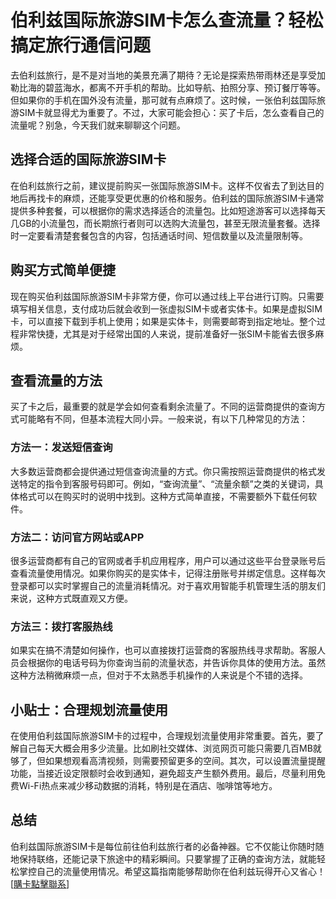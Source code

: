 # 伯利兹国际旅游SIM卡怎么查流量？轻松搞定旅行通信问题

去伯利兹旅行，是不是对当地的美景充满了期待？无论是探索热带雨林还是享受加勒比海的碧蓝海水，都离不开手机的帮助。比如导航、拍照分享、预订餐厅等等。但如果你的手机在国外没有流量，那可就有点麻烦了。这时候，一张伯利兹国际旅游SIM卡就显得尤为重要了。不过，大家可能会担心：买了卡后，怎么查看自己的流量呢？别急，今天我们就来聊聊这个问题。

## 选择合适的国际旅游SIM卡

在伯利兹旅行之前，建议提前购买一张国际旅游SIM卡。这样不仅省去了到达目的地后再找卡的麻烦，还能享受更优惠的价格和服务。伯利兹的国际旅游SIM卡通常提供多种套餐，可以根据你的需求选择适合的流量包。比如短途游客可以选择每天几GB的小流量包，而长期旅行者则可以选购大流量包，甚至无限流量套餐。选择时一定要看清楚套餐包含的内容，包括通话时间、短信数量以及流量限制等。

## 购买方式简单便捷

现在购买伯利兹国际旅游SIM卡非常方便，你可以通过线上平台进行订购。只需要填写相关信息，支付成功后就会收到一张虚拟SIM卡或者实体卡。如果是虚拟SIM卡，可以直接下载到手机上使用；如果是实体卡，则需要邮寄到指定地址。整个过程非常快捷，尤其是对于经常出国的人来说，提前准备好一张SIM卡能省去很多麻烦。

## 查看流量的方法

买了卡之后，最重要的就是学会如何查看剩余流量了。不同的运营商提供的查询方式可能略有不同，但基本流程大同小异。一般来说，有以下几种常见的方法：

### 方法一：发送短信查询
大多数运营商都会提供通过短信查询流量的方式。你只需按照运营商提供的格式发送特定的指令到客服号码即可。例如，“查询流量”、“流量余额”之类的关键词，具体格式可以在购买时的说明中找到。这种方式简单直接，不需要额外下载任何软件。

### 方法二：访问官方网站或APP
很多运营商都有自己的官网或者手机应用程序，用户可以通过这些平台登录账号后查看流量使用情况。如果你购买的是实体卡，记得注册账号并绑定信息。这样每次登录都可以实时掌握自己的流量消耗情况。对于喜欢用智能手机管理生活的朋友们来说，这种方式既直观又方便。

### 方法三：拨打客服热线
如果实在搞不清楚如何操作，也可以直接拨打运营商的客服热线寻求帮助。客服人员会根据你的电话号码为你查询当前的流量状态，并告诉你具体的使用方法。虽然这种方法稍微麻烦一点，但对于不太熟悉手机操作的人来说是个不错的选择。

## 小贴士：合理规划流量使用

在使用伯利兹国际旅游SIM卡的过程中，合理规划流量使用非常重要。首先，要了解自己每天大概会用多少流量。比如刷社交媒体、浏览网页可能只需要几百MB就够了，但如果想观看高清视频，则需要预留更多的空间。其次，可以设置流量提醒功能，当接近设定限额时会收到通知，避免超支产生额外费用。最后，尽量利用免费Wi-Fi热点来减少移动数据的消耗，特别是在酒店、咖啡馆等地方。

## 总结

伯利兹国际旅游SIM卡是每位前往伯利兹旅行者的必备神器。它不仅能让你随时随地保持联络，还能记录下旅途中的精彩瞬间。只要掌握了正确的查询方法，就能轻松掌控自己的流量使用情况。希望这篇指南能够帮助你在伯利兹玩得开心又省心！[[購卡點擊聯系](https://t.me/s/esim1088)]